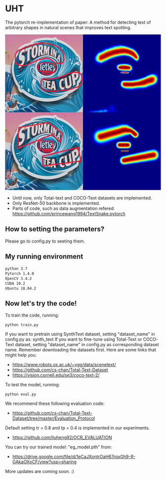 # UHT
The pytorch re-implementation of paper: A method for detecting text of arbitrary shapes in natural scenes that improves text spotting. 

![image](https://github.com/wqtwjt1996/UHT/blob/master/vis.jpg)
- Until now, only Total-text and COCO-Text datasets are implemented. 
- Only ResNet-50 backbone is implemented.
- Parts of code, such as data augmentation refered: https://github.com/princewang1994/TextSnake.pytorch
## How to setting the parameters?
Please go to config.py to seeting them.
## My running environment
```
python 3.7
Pytorch 1.4.0
OpenCV 3.4.2
CUDA 10.2
Ubuntu 18.04.2
```
## Now let's try the code!
To train the code, running:
```
python train.py
```
If you want to pretrain using SynthText dataset, setting "dataset_name" in config.py as: synth_text
If you want to fine-tune using Total-Text or COCO-Text dataset, setting "dataset_name" in config.py as corresponding dataset name.
Remember downloading the datasets first. Here are some links that might help you:
- https://www.robots.ox.ac.uk/~vgg/data/scenetext/
- https://github.com/cs-chan/Total-Text-Dataset
- https://vision.cornell.edu/se3/coco-text-2/

To test the model, running:
```
python eval.py
```

We recommend these following evaluation code:
- https://github.com/cs-chan/Total-Text-Dataset/tree/master/Evaluation_Protocol

Default setting tr = 0.8 and tp = 0.4 is implemented in our experiments.
- https://github.com/liuheng92/OCR_EVALUATION

You can try our trained model: "eg_model.pth" from:
- https://drive.google.com/file/d/1eCaJXontrOaH67rpxGh9-R-GAkaOXoCF/view?usp=sharing

More updates are coming soon. :)
